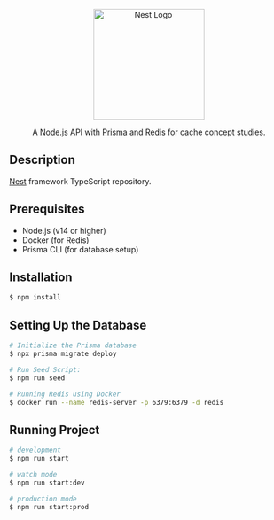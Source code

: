 <p align="center">
  <a href="http://nestjs.com/" target="blank"><img src="https://nestjs.com/img/logo-small.svg" width="200" alt="Nest Logo" /></a>
</p>

[circleci-image]: https://img.shields.io/circleci/build/github/nestjs/nest/master?token=abc123def456
[circleci-url]: https://circleci.com/gh/nestjs/nest

  <p align="center">A <a href="http://nodejs.org" target="_blank">Node.js</a> API with <a href="https://www.prisma.io/" target="_blank">Prisma</a> and <a href="https://redis.io/" target="_blank">Redis</a> for cache concept studies.</p>
    <p align="center">

</p>

## Description

[Nest](https://github.com/nestjs/nest) framework TypeScript repository.

## Prerequisites

- Node.js (v14 or higher)
- Docker (for Redis)
- Prisma CLI (for database setup)

## Installation

```bash
$ npm install
```

## Setting Up the Database

```bash
# Initialize the Prisma database
$ npx prisma migrate deploy

# Run Seed Script:
$ npm run seed

# Running Redis using Docker
$ docker run --name redis-server -p 6379:6379 -d redis
```

## Running Project

```bash
# development
$ npm run start

# watch mode
$ npm run start:dev

# production mode
$ npm run start:prod
```
